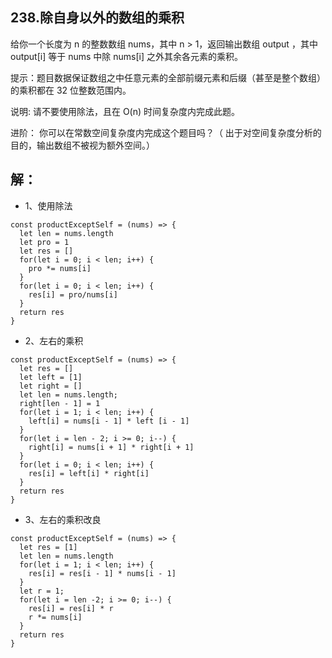 ## 238.除自身以外的数组的乘积
给你一个长度为 n 的整数数组 nums，其中 n > 1，返回输出数组 output ，其中 output[i] 等于 nums 中除 nums[i] 之外其余各元素的乘积。

提示：题目数据保证数组之中任意元素的全部前缀元素和后缀（甚至是整个数组）的乘积都在 32 位整数范围内。

说明: 请不要使用除法，且在 O(n) 时间复杂度内完成此题。

进阶：
你可以在常数空间复杂度内完成这个题目吗？（ 出于对空间复杂度分析的目的，输出数组不被视为额外空间。）
## 解：
* 1、使用除法
```
const productExceptSelf = (nums) => {
  let len = nums.length
  let pro = 1
  let res = []
  for(let i = 0; i < len; i++) {
    pro *= nums[i]
  }
  for(let i = 0; i < len; i++) {
    res[i] = pro/nums[i]
  }
  return res
}
```
* 2、左右的乘积
```
const productExceptSelf = (nums) => {
  let res = []
  let left = [1]
  let right = []
  let len = nums.length;
  right[len - 1] = 1
  for(let i = 1; i < len; i++) {
    left[i] = nums[i - 1] * left [i - 1]
  }
  for(let i = len - 2; i >= 0; i--) {
    right[i] = nums[i + 1] * right[i + 1]
  }
  for(let i = 0; i < len; i++) {
    res[i] = left[i] * right[i]
  }
  return res
}
```
* 3、左右的乘积改良
```
const productExceptSelf = (nums) => {
  let res = [1]
  let len = nums.length
  for(let i = 1; i < len; i++) {
    res[i] = res[i - 1] * nums[i - 1]
  }
  let r = 1;
  for(let i = len -2; i >= 0; i--) {
    res[i] = res[i] * r
    r *= nums[i]
  }
  return res
}
```